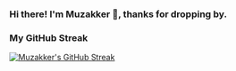 ### Hi there! I'm Muzakker 👋, thanks for dropping by.

<!-- I'm committed to developing my research skills in Information Retrieval, Text Processing, Machine Learning, and Data Science.
- 🔭 Contributing on Open Source Projects with Python
- 🌱 Learning ML, NLP, IR, and new things each day 
- 👯 Looking to collaborate on Open Source Projects
- 📫 How to reach me: [LinkedIn - @muzakker](https://www.linkedin.com/in/muzakker/), [Twitter - @its_muzakker](https://twitter.com/its_muzakker) -->
<!-- - 🤔 I’m looking for help with  -->
<!-- - 💬 Ask me about  -->
<!-- - 📫 How to reach me: [LinkedIn - @muzakker](https://www.linkedin.com/in/muzakker/), [Twitter - @its_muzakker](https://twitter.com/its_muzakker) -->
<!-- - 😄 Pronouns:  -->
<!-- - ⚡ Fun fact: ... -->

<!-- ### My GitHub Stats
<img src="https://github-readme-stats.vercel.app/api?username=muzakker&&show_icons=true&title_color=ffffff&icon_color=00FFFF&text_color=daf7dc&bg_color=151515"> -->

### My GitHub Streak
[![Muzakker's GitHub Streak](https://github-readme-streak-stats.herokuapp.com/?user=muzakker&theme=dark)](https://github.com/DenverCoder1/github-readme-streak-stats)
